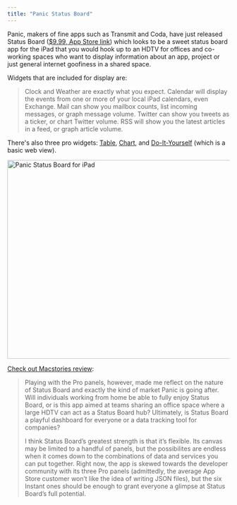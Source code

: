 ```yaml
---
title: "Panic Status Board"
---
```

<p>Panic, makers of fine apps such as Transmit and Coda, have just released Status Board (<a href="https://target.georiot.com/Proxy.ashx?tsid=528&GR_URL=https%253A%252F%252Fitunes.apple.com%252Fus%252Fapp%252Fstatus-board%252Fid449955536%253Fmt%253D8%2526uo%253D4%2526partnerId%253D30" target="itunes_store">$9.99, App Store link</a>) which looks to be a sweet status board app for the iPad that you would hook up to an HDTV for offices and co-working spaces who want to display information about an app, project or just general internet goofiness in a shared space.</p>
<p>Widgets that are included for display are:</p>
<blockquote><p>
  Clock and Weather are exactly what you expect. Calendar will display the events from one or more of your local iPad calendars, even Exchange. Mail can show you mailbox counts, list incoming messages, or graph message volume. Twitter can show you tweets as a ticker, or chart Twitter volume. RSS will show you the latest articles in a feed, or graph article volume.
</p></blockquote>
<p>There's also three pro widgets: <a href="https://www.panic.com/statusboard/docs/table_tutorial.pdf">Table</a>, <a href="https://www.panic.com/statusboard/docs/graph_tutorial.pdf">Chart</a>, and <a href="https://www.panic.com/statusboard/docs/diy_tutorial.pdf">Do-It-Yourself</a> (which is a basic web view).</p>
<p><a href="https://www.macstories.net/reviews/panic-status-board-review/"><img src="https://chrisenns.com/wp-content/uploads/2013/04/2013-04-10_040102-sb_3-600x450.png" alt="Panic Status Board for iPad" width="600" height="450" class="aligncenter size-large wp-image-21346" /></a></p>
<p><a href="https://www.macstories.net/reviews/panic-status-board-review/">Check out Macstories review</a>:</p>
<blockquote><p>
  Playing with the Pro panels, however, made me reflect on the nature of Status Board and exactly the kind of market Panic is going after. Will individuals working from home be able to fully enjoy Status Board, or is this app aimed at teams sharing an office space where a large HDTV can act as a Status Board hub? Ultimately, is Status Board a playful dashboard for everyone or a data tracking tool for companies?</p>
<p>  I think Status Board’s greatest strength is that it’s flexible. Its canvas may be limited to a handful of panels, but the possibilites are endless when it comes down to the combinations of data and services you can put together. Right now, the app is skewed towards the developer community with its three Pro panels (admittedly, the average App Store customer won’t like the idea of writing JSON files), but the six Instant ones should be enough to grant everyone a glimpse at Status Board’s full potential.
</p></blockquote>
